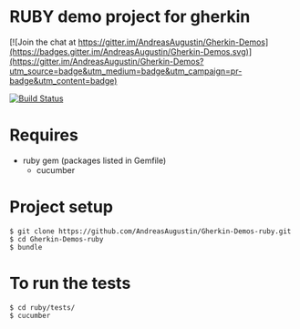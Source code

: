 RUBY demo project for gherkin
========

[![Join the chat at https://gitter.im/AndreasAugustin/Gherkin-Demos](https://badges.gitter.im/AndreasAugustin/Gherkin-Demos.svg)](https://gitter.im/AndreasAugustin/Gherkin-Demos?utm_source=badge&utm_medium=badge&utm_campaign=pr-badge&utm_content=badge)

[![Build Status](https://travis-ci.org/AndreasAugustin/Gherkin-Demos-ruby.svg?branch=master)](https://travis-ci.org/AndreasAugustin/Gherkin-Demos-ruby)

# Requires
- ruby gem (packages listed in Gemfile)
    - cucumber


# Project setup
    $ git clone https://github.com/AndreasAugustin/Gherkin-Demos-ruby.git
    $ cd Gherkin-Demos-ruby
    $ bundle

# To run the tests
    $ cd ruby/tests/
    $ cucumber